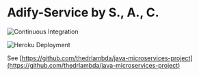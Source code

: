 # Adify-Service by S., A., C.

![Continuous Integration](https://github.com/ChrisGold/adify-service/workflows/Continuous%20Integration/badge.svg)

![Heroku Deployment](https://github.com/ChrisGold/adify-service/workflows/Deploy/badge.svg)

See [https://github.com/thedrlambda/java-microservices-project](https://github.com/thedrlambda/java-microservices-project)
